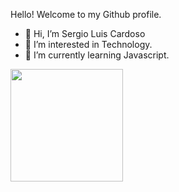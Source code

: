 Hello! Welcome to my Github profile.
- 👋 Hi, I’m  Sergio Luis Cardoso    
- 👀 I’m interested in Technology.
- 🌱 I’m currently learning Javascript.

<div>
<a href="https://github.com/SergioLuisCardoso">
<img height="180em" src="https://github-readme-stats.vercel.app/api/top-langs/?username=SergioLuisCardoso&layout=compact&langs_count=7&theme=dracula"/>
  <!--
<img height="180em" src="https://github-readme-stats.vercel.app/api?username=SergioLuisCardoso&show_icons=true&theme=dracula&include_all_commits=true&count_private=true"/>
  --->
</div>

<!--- 💞️ I’m looking to collaborate on ...
- 📫 How to reach me ...


--->

<!---
![Anurag's GitHub stats](https://github-readme-stats.vercel.app/api?username=SergioLuisCardoso&show_icons=true&theme=synthwave)
--->

<!---
SergioLuisCardoso/SergioLuisCardoso is a ✨ special ✨ repository because its `README.md` (this file) appears on your GitHub profile.
You can click the Preview link to take a look at your changes.
--->

